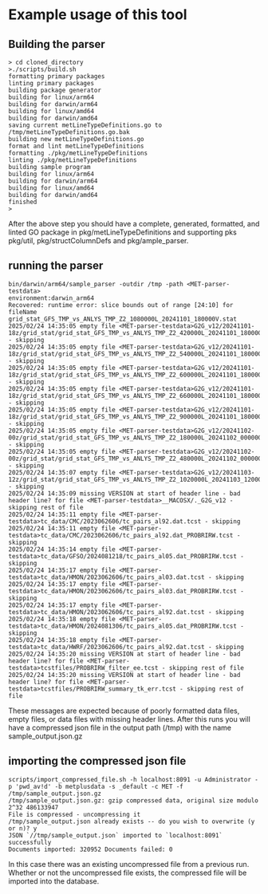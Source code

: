 # Example usage of this tool

## Building the parser

```text
> cd cloned_directory
>./scripts/build.sh
formatting primary packages
linting primary packages
building package generator
building for linux/arm64
building for darwin/arm64
building for linux/amd64
building for darwin/amd64
saving current metLineTypeDefinitions.go to /tmp/metLineTypeDefinitions.go.bak
building new metLineTypeDefinitions.go
format and lint metLineTypeDefinitions
formatting ./pkg/metLineTypeDefinitions
linting ./pkg/metLineTypeDefinitions
building sample program
building for linux/arm64
building for darwin/arm64
building for linux/amd64
building for darwin/amd64
finished
>
```

After the above step you should have a complete, generated, formatted, and linted GO package in pkg/metLineTypeDefinitions and supporting
pks pkg/util, pkg/structColumnDefs and pkg/ample_parser.

## running the parser

```text
bin/darwin/arm64/sample_parser -outdir /tmp -path <MET-parser-testdata>
environment:darwin_arm64
Recovered: runtime error: slice bounds out of range [24:10] for fileName grid_stat_GFS_TMP_vs_ANLYS_TMP_Z2_1080000L_20241101_180000V.stat
2025/02/24 14:35:05 empty file <MET-parser-testdata>G2G_v12/20241101-18z/grid_stat/grid_stat_GFS_TMP_vs_ANLYS_TMP_Z2_420000L_20241101_180000V.stat - skipping
2025/02/24 14:35:05 empty file <MET-parser-testdata>G2G_v12/20241101-18z/grid_stat/grid_stat_GFS_TMP_vs_ANLYS_TMP_Z2_540000L_20241101_180000V.stat - skipping
2025/02/24 14:35:05 empty file <MET-parser-testdata>G2G_v12/20241101-18z/grid_stat/grid_stat_GFS_TMP_vs_ANLYS_TMP_Z2_600000L_20241101_180000V.stat - skipping
2025/02/24 14:35:05 empty file <MET-parser-testdata>G2G_v12/20241101-18z/grid_stat/grid_stat_GFS_TMP_vs_ANLYS_TMP_Z2_660000L_20241101_180000V.stat - skipping
2025/02/24 14:35:05 empty file <MET-parser-testdata>G2G_v12/20241101-18z/grid_stat/grid_stat_GFS_TMP_vs_ANLYS_TMP_Z2_900000L_20241101_180000V.stat - skipping
2025/02/24 14:35:05 empty file <MET-parser-testdata>G2G_v12/20241102-00z/grid_stat/grid_stat_GFS_TMP_vs_ANLYS_TMP_Z2_180000L_20241102_000000V.stat - skipping
2025/02/24 14:35:05 empty file <MET-parser-testdata>G2G_v12/20241102-00z/grid_stat/grid_stat_GFS_TMP_vs_ANLYS_TMP_Z2_480000L_20241102_000000V.stat - skipping
2025/02/24 14:35:07 empty file <MET-parser-testdata>G2G_v12/20241103-12z/grid_stat/grid_stat_GFS_TMP_vs_ANLYS_TMP_Z2_1020000L_20241103_120000V.stat - skipping
2025/02/24 14:35:09 missing VERSION at start of header line - bad header line? for file <MET-parser-testdata>__MACOSX/._G2G_v12 - skipping rest of file
2025/02/24 14:35:11 empty file <MET-parser-testdata>tc_data/CMC/2023062606/tc_pairs_al92.dat.tcst - skipping
2025/02/24 14:35:11 empty file <MET-parser-testdata>tc_data/CMC/2023062606/tc_pairs_al92.dat_PROBRIRW.tcst - skipping
2025/02/24 14:35:14 empty file <MET-parser-testdata>tc_data/GFSO/2024081218/tc_pairs_al05.dat_PROBRIRW.tcst - skipping
2025/02/24 14:35:17 empty file <MET-parser-testdata>tc_data/HMON/2023062606/tc_pairs_al03.dat.tcst - skipping
2025/02/24 14:35:17 empty file <MET-parser-testdata>tc_data/HMON/2023062606/tc_pairs_al03.dat_PROBRIRW.tcst - skipping
2025/02/24 14:35:17 empty file <MET-parser-testdata>tc_data/HMON/2023062606/tc_pairs_al92.dat.tcst - skipping
2025/02/24 14:35:18 empty file <MET-parser-testdata>tc_data/HMON/2024081306/tc_pairs_al05.dat_PROBRIRW.tcst - skipping
2025/02/24 14:35:18 empty file <MET-parser-testdata>tc_data/HWRF/2023062606/tc_pairs_al92.dat.tcst - skipping
2025/02/24 14:35:20 missing VERSION at start of header line - bad header line? for file <MET-parser-testdata>tcstfiles/PROBRIRW_filter_ee.tcst - skipping rest of file
2025/02/24 14:35:20 missing VERSION at start of header line - bad header line? for file <MET-parser-testdata>tcstfiles/PROBRIRW_summary_tk_err.tcst - skipping rest of file
```

These messages are expected because of poorly formatted data files, empty files, or data files with missing header lines.
After this runs you will have a compressed json file in the output path (/tmp) with the name sample_output.json.gz

## importing the compressed json file

```text
scripts/import_compressed_file.sh -h localhost:8091 -u Administrator -p 'pwd_av!d' -b metplusdata -s _default -c MET -f /tmp/sample_output.json.gz
/tmp/sample_output.json.gz: gzip compressed data, original size modulo 2^32 486133947
File is compressed - uncompressing it
/tmp/sample_output.json already exists -- do you wish to overwrite (y or n)? y
JSON `//tmp/sample_output.json` imported to `localhost:8091` successfully
Documents imported: 320952 Documents failed: 0
```

In this case there was an existing uncompressed file from a previous run. Whether or not the uncompressed file exists, the compressed file will be imported into the database.
